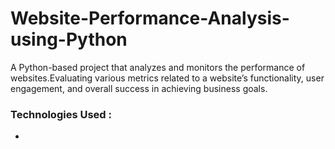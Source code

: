 # Website-Performance-Analysis-using-Python
A Python-based project that analyzes and monitors the performance of websites.Evaluating various metrics related to a website’s functionality, user engagement, and overall success in achieving business goals.

### Technologies Used :
  -
